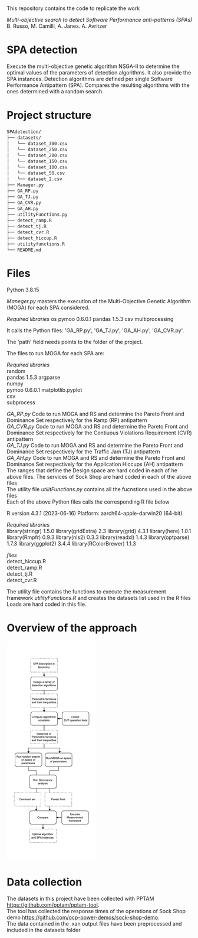 
# 
This repository contains the code to replicate the work 

_Multi-objective search to detect Software Performance anti-patterns (SPAs)_ B. Russo, M. Camilli, A. Janes. A. Avritzer

# SPA detection
Execute the multi-objective genetic algorithm NSGA-II to determine the optimal values of the parameters of detection algorithms. It also provide the SPA instances. Detection algorithms are defined per single Software Performance Antipattern (SPA). Compares the resulting algorithms with the ones determined with a random search. 

# Project structure
```
SPAdetection/
├── datasets/ 
│   └── dataset_300.csv 
│   └── dataset_250.csv 
│   └── dataset_200.csv
│   └── dataset_150.csv
│   └── dataset_100.csv
│   └── dataset_50.csv
│   └── dataset_2.csv
├── Manager.py
├── GA_RP.py
├── GA_TJ.py
├── GA_CVR.py
├── GA_AH.py
├── utilityFunctions.py
├── detect_ramp.R
├── detect_tj.R
├── detect_cvr.R
├── detect_hiccup.R
├── utilityfunctions.R
└── README.md
```

# Files

Python  3.8.15

_Maneger.py_ masters the execution of the Multi-Objective Genetic Algorithm (MOGA) for each SPA considered. 

_Required libraries_
os
pymoo  0.6.0.1
pandas 1.5.3
csv
multiprocessing

It calls the Python files: 
'GA_RP.py', 'GA_TJ.py', 'GA_AH.py', 'GA_CVR.py'. 

The 'path' field needs points to the folder of the project.

The files to run MOGA for each SPA are:

_Required libraries_  
random  
pandas  1.5.3 
argparse  
numpy  
pymoo  0.6.0.1
matplotlib.pyplot  
csv  
subprocess  

_GA_RP.py_ Code to run MOGA and RS and determine the Pareto Front and Dominance Set respectively for the Ramp (RP) antipattern  
_GA_CVR.py_ Code to run MOGA and RS and determine the Pareto Front and Dominance Set respectively  for the Contiuous Violations Requirement (CVR) antipattern  
_GA_TJ.py_ Code to run MOGA and RS and determine the Pareto Front and Dominance Set respectively for the Traffic Jam (TJ) antipattern  
_GA_AH.py_ Code to run MOGA and RS and determine the Pareto Front and Dominance Set respectively for the Application Hiccups (AH) antipattern  
The ranges that define the Design space are hard coded in each of he above files. 
The services of Sock Shop are hard coded in each of the above files  
The utility file _utilitFunctions.py_ contains all the fucnstions used in the above files  
Each of the above Python files  calls the corresponding R file below  

R version 4.3.1 (2023-06-16)
Platform: aarch64-apple-darwin20 (64-bit)

_Required libraries_  
library(stringr)  1.5.0
library(gridExtra)  2.3
library(grid)  4.3.1
library(here)  1.0.1
library(Rmpfr)   0.9.3
library(nls2)  0.3.3
library(readxl)  1.4.3
library(optparse)  1.7.3
library(ggplot2)  3.4.4
library(RColorBrewer)  1.1.3

_files_  
detect_hiccup.R  
detect_ramp.R  
detect_tj.R  
detect_cvr.R  

The utility file contains the functions to execute the measurement framework
_utilityFunctions.R_ and creates the datasets list used in the R files
Loads are hard coded in this file.  

# Overview of the approach  
![image](Approach.png)

# Data collection
The datasets in this project have been collected with PPTAM https://github.com/pptam/pptam-tool.  
The tool has collected the response times of the operations of Sock Shop demo https://github.com/ocp-power-demos/sock-shop-demo.  
The data contained in the .xan output files have been preprocessed and included in the datasets folder 
